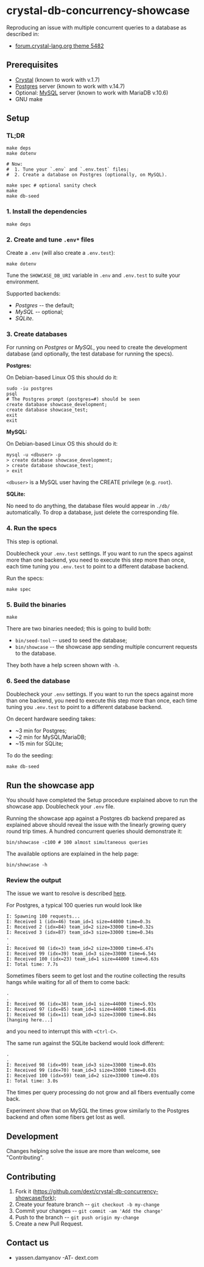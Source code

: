 # crystal-db-concurrency-showcase

Reproducing an issue with multiple concurrent queries to a database as described in:
- [forum.crystal-lang.org theme 5482](https://forum.crystal-lang.org/t/concurrency-issues-with-an-api-server/5482)

## Prerequisites

- [Crystal](crystal-lang.org) (known to work with v.1.7)
- [Postgres](https://www.postgresql.org/) server (known to work with v.14.7)
- Optional: [MySQL](https://www.mysql.com/) server (known to work with MariaDB v.10.6)
- GNU make

## Setup

### TL;DR

```
make deps
make dotenv

# Now:
#  1. Tune your `.env` and `.env.test` files;
#  2. Create a database on Postgres (optionally, on MySQL).

make spec # optional sanity check
make
make db-seed
```

### 1. Install the dependencies

```
make deps
```

### 2. Create and tune `.env*` files

Create a `.env` (will also create a `.env.test`):
```
make dotenv
```
Tune the `SHOWCASE_DB_URI` variable in `.env` and `.env.test` to suite your environment.

Supported backends:
- _Postgres_ -- the default;
- _MySQL_ -- optional;
- _SQLite_.

### 3. Create databases

For running on _Postgres_ or _MySQL_, you need to create the development database (and
optionally, the test database for running the specs).

**Postgres:**

On Debian-based Linux OS this should do it:
```
sudo -iu postgres
psql
# The Postgres prompt (postgres=#) should be seen
create database showcase_development;
create database showcase_test;
exit
exit
```

**MySQL:**

On Debian-based Linux OS this should do it:
```
mysql -u <dbuser> -p
> create database showcase_development;
> create database showcase_test;
> exit
```

`<dbuser>` is a MySQL user having the CREATE privilege (e.g. `root`).

**SQLite:**

No need to do anything, the database files would appear in `./db/` automatically. To drop a
database, just delete the corresponding file.

### 4. Run the specs
This step is optional.

Doublecheck your `.env.test` settings. If you want to run the specs against more than one
backend, you need to execute this step more than once, each time tuning you `.env.test` to
point to a different database backend.

Run the specs:
```
make spec
```

### 5. Build the binaries
```
make
```

There are two binaries needed; this is going to build both:

- `bin/seed-tool` -- used to seed the database;
- `bin/showcase` -- the showcase app sending multiple concurrent requests to the database.

They both have a help screen shown with `-h`.

### 6. Seed the database

Doublecheck your `.env` settings. If you want to run the specs against more than one backend,
you need to execute this step more than once, each time tuning you `.env.test` to point to a
different database backend.

On decent hardware seeding takes:
- ~3 min for Postgres;
- ~2 min for MySQL/MariaDB;
- ~15 min for SQLite;

To do the seeding:
```
make db-seed
```

## Run the showcase app

You should have completed the Setup procedure explained above to run the showcase app. Doublecheck
your `.env` file.

Running the showcase app against a Postgres db backend prepared as explained above should reveal
the issue with the linearly growing query round trip times. A hundred concurrent queries should
demonstrate it:

```
bin/showcase -c100 # 100 almost simultaneous queries
```

The available options are explained in the help page:

```
bin/showcase -h
```

### Review the output

The issue we want to resolve is described [here](https://forum.crystal-lang.org/t/concurrency-issues-with-an-api-server/5482).

For Postgres, a typical 100 queries run would look like
```
I: Spawning 100 requests...
I: Received 1 (idx=46) team_id=1 size=44000 time=0.3s
I: Received 2 (idx=84) team_id=2 size=33000 time=0.32s
I: Received 3 (idx=87) team_id=3 size=33000 time=0.34s
.
.
I: Received 98 (idx=3) team_id=2 size=33000 time=6.47s
I: Received 99 (idx=39) team_id=3 size=33000 time=6.54s
I: Received 100 (idx=23) team_id=1 size=44000 time=6.63s
I: Total time: 7.7s
```

Sometimes fibers seem to get lost and the routine collecting the results hangs while waiting
for all of them to come back:
```
.
.
I: Received 96 (idx=38) team_id=1 size=44000 time=5.93s
I: Received 97 (idx=85) team_id=1 size=44000 time=6.01s
I: Received 98 (idx=11) team_id=3 size=33000 time=6.84s
[hanging here...]
```
and you need to interrupt this with `<Ctrl-C>`.

The same run against the SQLite backend would look different:

```
.
.
I: Received 98 (idx=99) team_id=3 size=33000 time=0.03s
I: Received 99 (idx=70) team_id=3 size=33000 time=0.03s
I: Received 100 (idx=59) team_id=2 size=33000 time=0.03s
I: Total time: 3.0s
```
The times per query processing do not grow and all fibers eventually come back.

Experiment show that on MySQL the times grow similarly to the Postgres backend and often some
fibers get lost as well.

## Development

Changes helping solve the issue are more than welcome, see "Contributing".

## Contributing

1. Fork it (<https://github.com/dext/crystal-db-concurrency-showcase/fork>);
2. Create your feature branch -- `git checkout -b my-change`
3. Commit your changes -- `git commit -am 'Add the change'`
4. Push to the branch -- `git push origin my-change`
5. Create a new Pull Request.

## Contact us

- yassen.damyanov -AT- dext.com
